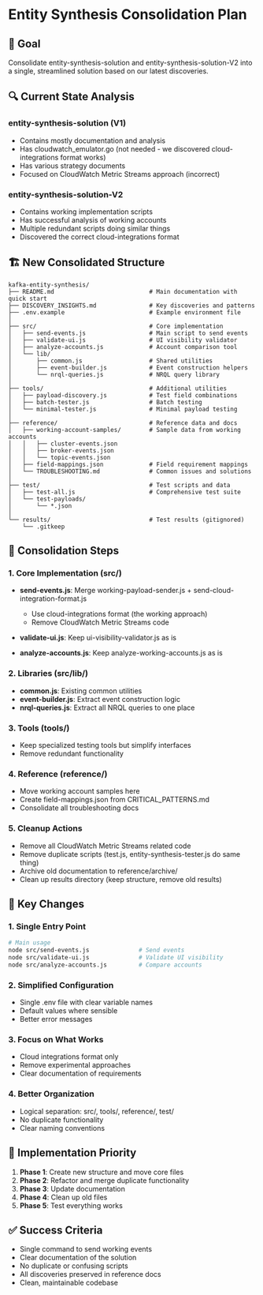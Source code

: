 # Entity Synthesis Consolidation Plan

## 🎯 Goal
Consolidate entity-synthesis-solution and entity-synthesis-solution-V2 into a single, streamlined solution based on our latest discoveries.

## 🔍 Current State Analysis

### entity-synthesis-solution (V1)
- Contains mostly documentation and analysis
- Has cloudwatch_emulator.go (not needed - we discovered cloud-integrations format works)
- Has various strategy documents
- Focused on CloudWatch Metric Streams approach (incorrect)

### entity-synthesis-solution-V2
- Contains working implementation scripts
- Has successful analysis of working accounts
- Multiple redundant scripts doing similar things
- Discovered the correct cloud-integrations format

## 🏗️ New Consolidated Structure

```
kafka-entity-synthesis/
├── README.md                           # Main documentation with quick start
├── DISCOVERY_INSIGHTS.md               # Key discoveries and patterns
├── .env.example                        # Example environment file
│
├── src/                                # Core implementation
│   ├── send-events.js                  # Main script to send events
│   ├── validate-ui.js                  # UI visibility validator
│   ├── analyze-accounts.js             # Account comparison tool
│   └── lib/
│       ├── common.js                   # Shared utilities
│       ├── event-builder.js            # Event construction helpers
│       └── nrql-queries.js             # NRQL query library
│
├── tools/                              # Additional utilities
│   ├── payload-discovery.js            # Test field combinations
│   ├── batch-tester.js                 # Batch testing
│   └── minimal-tester.js               # Minimal payload testing
│
├── reference/                          # Reference data and docs
│   ├── working-account-samples/        # Sample data from working accounts
│   │   ├── cluster-events.json
│   │   ├── broker-events.json
│   │   └── topic-events.json
│   ├── field-mappings.json             # Field requirement mappings
│   └── TROUBLESHOOTING.md              # Common issues and solutions
│
├── test/                               # Test scripts and data
│   ├── test-all.js                     # Comprehensive test suite
│   └── test-payloads/
│       └── *.json
│
└── results/                            # Test results (gitignored)
    └── .gitkeep
```

## 🔄 Consolidation Steps

### 1. Core Implementation (src/)
- **send-events.js**: Merge working-payload-sender.js + send-cloud-integration-format.js
  - Use cloud-integrations format (the working approach)
  - Remove CloudWatch Metric Streams code
  
- **validate-ui.js**: Keep ui-visibility-validator.js as is
  
- **analyze-accounts.js**: Keep analyze-working-accounts.js as is

### 2. Libraries (src/lib/)
- **common.js**: Existing common utilities
- **event-builder.js**: Extract event construction logic
- **nrql-queries.js**: Extract all NRQL queries to one place

### 3. Tools (tools/)
- Keep specialized testing tools but simplify interfaces
- Remove redundant functionality

### 4. Reference (reference/)
- Move working account samples here
- Create field-mappings.json from CRITICAL_PATTERNS.md
- Consolidate all troubleshooting docs

### 5. Cleanup Actions
- Remove all CloudWatch Metric Streams related code
- Remove duplicate scripts (test.js, entity-synthesis-tester.js do same thing)
- Archive old documentation to reference/archive/
- Clean up results directory (keep structure, remove old results)

## 📝 Key Changes

### 1. Single Entry Point
```bash
# Main usage
node src/send-events.js              # Send events
node src/validate-ui.js              # Validate UI visibility
node src/analyze-accounts.js         # Compare accounts
```

### 2. Simplified Configuration
- Single .env file with clear variable names
- Default values where sensible
- Better error messages

### 3. Focus on What Works
- Cloud integrations format only
- Remove experimental approaches
- Clear documentation of requirements

### 4. Better Organization
- Logical separation: src/, tools/, reference/, test/
- No duplicate functionality
- Clear naming conventions

## 🚀 Implementation Priority

1. **Phase 1**: Create new structure and move core files
2. **Phase 2**: Refactor and merge duplicate functionality  
3. **Phase 3**: Update documentation
4. **Phase 4**: Clean up old files
5. **Phase 5**: Test everything works

## ✅ Success Criteria

- Single command to send working events
- Clear documentation of the solution
- No duplicate or confusing scripts
- All discoveries preserved in reference docs
- Clean, maintainable codebase